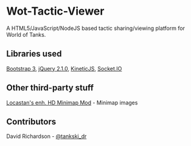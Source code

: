 # Wot-Tactic-Viewer

A HTML5/JavaScript/NodeJS based tactic sharing/viewing platform for World of Tanks.

## Libraries used
[Bootstrap 3](http://getbootstrap.com/), 
[jQuery 2.1.0](http://jquery.com/), 
[KineticJS](http://kineticjs.com/), 
[Socket.IO](http://socket.io/)

## Other third-party stuff

[Locastan's enh. HD Minimap Mod](http://forum.worldoftanks.eu/index.php?/topic/95330-091-locastans-enh-hd-minimap-gen-4/) - Minimap images

## Contributors

David Richardson - [@tankski_dr](https://twitter.com/tankski_dr)
